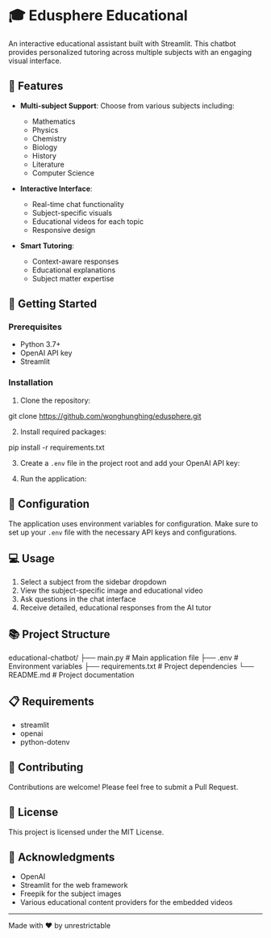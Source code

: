 # 🎓 Edusphere Educational

An interactive educational assistant built with Streamlit. This chatbot provides personalized tutoring across multiple subjects with an engaging visual interface.

## 🌟 Features

- **Multi-subject Support**: Choose from various subjects including:
  - Mathematics
  - Physics
  - Chemistry
  - Biology
  - History
  - Literature
  - Computer Science

- **Interactive Interface**:
  - Real-time chat functionality
  - Subject-specific visuals
  - Educational videos for each topic
  - Responsive design

- **Smart Tutoring**:
  - Context-aware responses
  - Educational explanations
  - Subject matter expertise

## 🚀 Getting Started

### Prerequisites

- Python 3.7+
- OpenAI API key
- Streamlit

### Installation

1. Clone the repository:

git clone https://github.com/wonghunghing/edusphere.git

2. Install required packages:


pip install -r requirements.txt


3. Create a `.env` file in the project root and add your OpenAI API key:


4. Run the application:


## 🔧 Configuration

The application uses environment variables for configuration. Make sure to set up your `.env` file with the necessary API keys and configurations.

## 💻 Usage

1. Select a subject from the sidebar dropdown
2. View the subject-specific image and educational video
3. Ask questions in the chat interface
4. Receive detailed, educational responses from the AI tutor

## 📚 Project Structure

educational-chatbot/
├── main.py # Main application file
├── .env # Environment variables
├── requirements.txt # Project dependencies
└── README.md # Project documentation



## 📋 Requirements

- streamlit
- openai
- python-dotenv

## 🤝 Contributing

Contributions are welcome! Please feel free to submit a Pull Request.

## 📄 License

This project is licensed under the MIT License.

## 🙏 Acknowledgments

- OpenAI
- Streamlit for the web framework
- Freepik for the subject images
- Various educational content providers for the embedded videos

---

Made with ❤️ by unrestrictable
